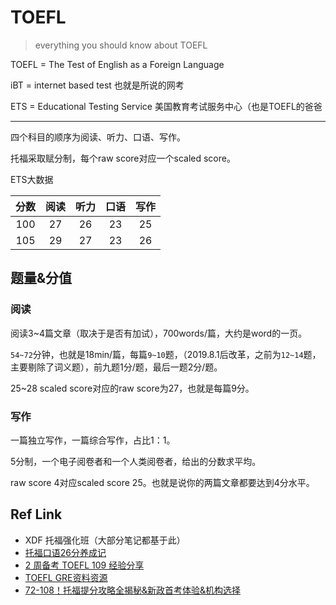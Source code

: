 # TOEFL

> everything you should know about TOEFL

TOEFL = The Test of English as a Foreign Language

iBT = internet based test 也就是所说的网考

ETS = Educational Testing Service 美国教育考试服务中心（也是TOEFL的爸爸

---

四个科目的顺序为阅读、听力、口语、写作。

托福采取赋分制，每个raw score对应一个scaled score。

ETS大数据

| 分数 | 阅读 | 听力 | 口语 | 写作 |
| :--: | :--: | :--: | :--: | :--: |
| 100  |  27  |  26  |  23  |  25  |
| 105  |  29  |  27  |  23  |  26  |



## 题量&分值

### 阅读

阅读3~4篇文章（取决于是否有加试），700words/篇，大约是word的一页。

`54~72`分钟，也就是18min/篇，每篇`9~10`题，（2019.8.1后改革，之前为`12~14`题，主要剔除了词义题），前九题1分/题，最后一题2分/题。

25~28 scaled score对应的raw score为27，也就是每篇9分。

### 写作

一篇独立写作，一篇综合写作，占比1：1。

5分制，一个电子阅卷者和一个人类阅卷者，给出的分数求平均。

raw score 4对应scaled score 25。也就是说你的两篇文章都要达到4分水平。

## Ref Link

- XDF 托福强化班（大部分笔记都基于此）
- [托福口语26分养成记](https://shuiyuan.sjtu.edu.cn/t/topic/3321)
- [2 周备考 TOEFL 109 经验分享](https://shuiyuan.sjtu.edu.cn/t/topic/16229)
- [TOEFL GRE资料资源](https://jackwire.github.io)
- [72-108！托福提分攻略全揭秘&新政首考体验&机构选择](https://github.com/Jackwire/Jackwire.github.io/blob/master/files/sugestions/toefl1.md)
